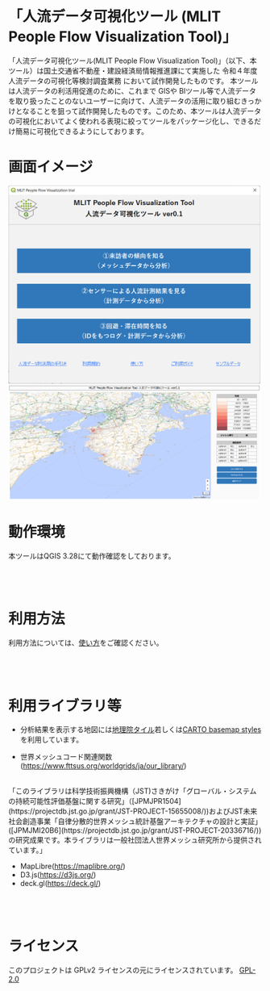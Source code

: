 「人流データ可視化ツール (MLIT People Flow Visualization Tool)」
====

「人流データ可視化ツール(MLIT People Flow Visualization Tool)」（以下、本ツール）は国土交通省不動産・建設経済局情報推進課にて実施した 令和４年度人流データの可視化等検討調査業務 において試作開発したものです。
本ツールは人流データの利活用促進のために、これまで GISや BIツール等で人流データを取り扱ったことのないユーザーに向けて、人流データの活用に取り組むきっかけとなることを狙って試作開発したものです。このため、本ツールは人流データの可視化においてよく使われる表現に絞ってツールをパッケージ化し、できるだけ簡易に可視化できるようにしております。

# 画面イメージ
<img width="500" src="./image/use001.png">
<img width="500" src="./image/use002.png">


# 動作環境
本ツールはQGIS 3.28にて動作確認をしております。
## <BR>

# 利用方法
利用方法については、[使い方](document/howtouse.pdf)をご確認ください。
## <BR>

# 利用ライブラリ等
- 分析結果を表示する地図には[地理院タイル](https://www.gsi.go.jp/kikakuchousei/kikakuchousei40182.html)若しくは[CARTO basemap styles](https://github.com/CartoDB/basemap-styles)を利用しています。

- 世界メッシュコード関連関数(https://www.fttsus.org/worldgrids/ja/our_library/)
<br>
 「このライブラリは科学技術振興機構（JST)さきがけ「グローバル・システムの持続可能性評価基盤に関する研究」（[JPMJPR1504](https://projectdb.jst.go.jp/grant/JST-PROJECT-15655008/))およびJST未来社会創造事業「自律分散的世界メッシュ統計基盤アーキテクチャの設計と実証」([JPMJMI20B6](https://projectdb.jst.go.jp/grant/JST-PROJECT-20336716/))の研究成果です。本ライブラリは一般社団法人世界メッシュ研究所から提供されています。」


- MapLibre(https://maplibre.org/)
- D3.js(https://d3js.org/)
- deck.gl(https://deck.gl/)

## <BR>

# ライセンス
このプロジェクトは GPLv2 ライセンスの元にライセンスされています。
[GPL-2.0](https://www.gnu.org/licenses/old-licenses/gpl-2.0.txt)

